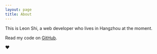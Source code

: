 ```yaml
---
layout: page
title: About
---
```


This is Leon Shi, a web developer who lives in Hangzhou at the moment.

Read my code on [GitHub](http://github.com/superRaytin).

♥